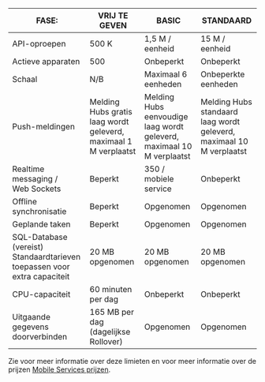 
| FASE: | VRIJ TE GEVEN | BASIC | STANDAARD |
|----|----|----|----|
| API-oproepen | 500 K | 1,5 M / eenheid | 15 M / eenheid |
| Actieve apparaten | 500 | Onbeperkt | Onbeperkt |
| Schaal | N/B | Maximaal 6 eenheden | Onbeperkte eenheden |
| Push-meldingen | Melding Hubs gratis laag wordt geleverd, maximaal 1 M verplaatst | Melding Hubs eenvoudige laag wordt geleverd, maximaal 10 M verplaatst | Melding Hubs standaard laag wordt geleverd, maximaal 10 M verplaatst |
| Realtime messaging /<br/>Web Sockets | Beperkt | 350 / mobiele service | Onbeperkt |
| Offline synchronisatie | Beperkt | Opgenomen | Opgenomen |
| Geplande taken  | Beperkt | Opgenomen | Opgenomen |
| SQL-Database (vereist) <br/>Standaardtarieven toepassen voor extra capaciteit | 20 MB opgenomen | 20 MB opgenomen | 20 MB opgenomen |
| CPU-capaciteit | 60 minuten per dag | Onbeperkt | Onbeperkt |
| Uitgaande gegevens doorverbinden | 165 MB per dag (dagelijkse Rollover) | Opgenomen | Opgenomen |

Zie voor meer informatie over deze limieten en voor meer informatie over de prijzen [Mobile Services prijzen](https://azure.microsoft.com/pricing/details/mobile-services/). 
